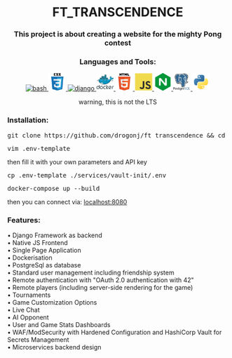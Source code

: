 <h1 align="center">FT_TRANSCENDENCE</h1>

<h3 align="center">This project is about creating a website for the mighty Pong contest</h3>

<h3 align="center">Languages and Tools:</h3>
<p align="center"> <a href="https://www.gnu.org/software/bash/" target="_blank" rel="noreferrer"> <img src="https://www.vectorlogo.zone/logos/gnu_bash/gnu_bash-icon.svg" alt="bash" width="40" height="40"/> </a> <a href="https://www.w3schools.com/css/" target="_blank" rel="noreferrer"> <img src="https://raw.githubusercontent.com/devicons/devicon/master/icons/css3/css3-original-wordmark.svg" alt="css3" width="40" height="40"/> </a> <a href="https://www.djangoproject.com/" target="_blank" rel="noreferrer"> <img src="https://cdn.worldvectorlogo.com/logos/django.svg" alt="django" width="40" height="40"/> </a> <a href="https://www.docker.com/" target="_blank" rel="noreferrer"> <img src="https://raw.githubusercontent.com/devicons/devicon/master/icons/docker/docker-original-wordmark.svg" alt="docker" width="40" height="40"/> </a> <a href="https://www.w3.org/html/" target="_blank" rel="noreferrer"> <img src="https://raw.githubusercontent.com/devicons/devicon/master/icons/html5/html5-original-wordmark.svg" alt="html5" width="40" height="40"/> </a> <a href="https://developer.mozilla.org/en-US/docs/Web/JavaScript" target="_blank" rel="noreferrer"> <img src="https://raw.githubusercontent.com/devicons/devicon/master/icons/javascript/javascript-original.svg" alt="javascript" width="40" height="40"/> </a> <a href="https://www.nginx.com" target="_blank" rel="noreferrer"> <img src="https://raw.githubusercontent.com/devicons/devicon/master/icons/nginx/nginx-original.svg" alt="nginx" width="40" height="40"/> </a> <a href="https://www.postgresql.org" target="_blank" rel="noreferrer"> <img src="https://raw.githubusercontent.com/devicons/devicon/master/icons/postgresql/postgresql-original-wordmark.svg" alt="postgresql" width="40" height="40"/> </a> <a href="https://www.python.org" target="_blank" rel="noreferrer"> <img src="https://raw.githubusercontent.com/devicons/devicon/master/icons/python/python-original.svg" alt="python" width="40" height="40"/> </a> </p>

<p align="center">warning, this is not the LTS</p>

<h3 align="left">Installation:</h3>
<pre>git clone https://github.com/drogonj/ft_transcendence && cd ft_transcendence</pre>
<pre>vim .env-template</pre> then fill it with your own parameters and API key
<pre>cp .env-template ./services/vault-init/.env</pre>
<pre>docker-compose up --build</pre>
then you can connect via: <a href="localhost:8080">localhost:8080</a>

<h3 align="left">Features:</h3>
  • Django Framework as backend<br>
  • Native JS Frontend<br>
  • Single Page Application<br>
  • Dockerisation<br>
  • PostgreSql as database<br>
  • Standard user management including friendship system<br>
  • Remote authentication with "OAuth 2.0 authentication with 42"<br>
  • Remote players (including server-side rendering for the game)<br>
  • Tournaments<br>
  • Game Customization Options<br>
  • Live Chat<br>
  • AI Opponent<br>
  • User and Game Stats Dashboards<br>
  • WAF/ModSecurity with Hardened Configuration and HashiCorp Vault for Secrets Management<br>
  • Microservices backend design<br>
<br><br>
<img src="https://i.goopics.net/mpqy63.png" alt="">
<img src="https://i.goopics.net/bd7q2v.png" alt="">
<img src="https://i.goopics.net/nhxy94.png" alt="">
<img src="https://i.goopics.net/9q5qgc.png" alt="">
